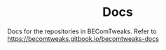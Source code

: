 <div align="center">
<h1>Docs</h1>
</div>

Docs for the repositories in BEComTweaks. Refer to https://becomtweaks.gitbook.io/becomtweaks-docs
